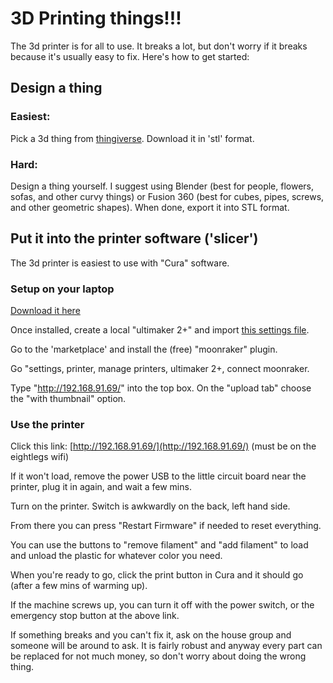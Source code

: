 # 3D Printing things!!!

The 3d printer is for all to use.   It breaks a lot, but don't worry if it breaks because it's usually easy to fix.   Here's how to get started:

## Design a thing

### Easiest:
Pick a 3d thing from [thingiverse](https://www.thingiverse.com/).   Download it in 'stl' format.

### Hard:
Design a thing yourself.    I suggest using Blender (best for people, flowers, sofas, and other curvy things) or Fusion 360 (best for cubes, pipes, screws, and other geometric shapes).    When done, export it into STL format.

## Put it into the printer software ('slicer')
The 3d printer is easiest to use with "Cura" software. 

### Setup on your laptop
[Download it here](https://ultimaker.com/software/ultimaker-cura/)

Once installed, create a local  "ultimaker 2+" and import [this settings file](3dprintsettings.curaprofile).


Go to the 'marketplace' and install the (free) "moonraker" plugin.

Go "settings, printer, manage printers, ultimaker 2+, connect moonraker.

Type "http://192.168.91.69/" into the top box.    On the "upload tab" choose the "with thumbnail" option.

### Use the printer

Click this link:  [http://192.168.91.69/](http://192.168.91.69/)  (must be on the eightlegs wifi)

If it won't load, remove the power USB to the little circuit board near the printer, plug it in again, and wait a few mins.

Turn on the printer.   Switch is awkwardly on the back, left hand side.

From there you can press "Restart Firmware" if needed to reset everything.

You can use the buttons to "remove filament" and "add filament" to load and unload the plastic for whatever color you need.

When you're ready to go, click the print button in Cura and it should go (after a few mins of warming up).


If the machine screws up, you can turn it off with the power switch, or the emergency stop button at the above link.

If something breaks and you can't fix it, ask on the house group and someone will be around to ask.  It is fairly robust and anyway every part can be replaced for not much money, so don't worry about doing the wrong thing.
